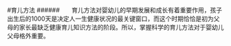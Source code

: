#育儿方法
######&emsp;&emsp;育儿方法对婴幼儿的早期发展和成长有着重要作用，孩子出生后的1000天是决定人一生健康状况的最关键窗口，而这个时期恰恰是初为父母的家长最缺乏健康育儿知识方法的阶段。所以，掌握科学的育儿方法对于婴幼儿父母格外重要。
